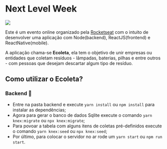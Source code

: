 # Next Level Week

![](https://github.githubassets.com/images/icons/emoji/unicode/1f680.png)

Este é um evento online organizado pela [Rocketseat](https://rocketseat.com.br/) com o intuito de desenvolver uma aplicação com Node(backend), ReactJS(frontend) e ReactNative(mobile).

A aplicação chama-se **Ecoleta**, ela tem o objetivo de unir empresas ou entidades
que coletam resíduos - lâmpadas, baterias, pilhas e entre outros - com pessoas que
desejam descartar algum tipo de resíduo.

## Como utilizar o Ecoleta?

### Backend 🧠

- Entre na pasta backend e execute `yarn install` ou `npm install` para instalar as dependências;
- Agora para gerar o banco de dados Sqlite execute o comando `yarn knex:migrate` ou `npx knex:migrate`;
- Para povoar a tabela com alguns itens de coletas pré-definidos execute o comando `yarn knex:seed` ou
`npx knex:seed`;
- Por último, para colocar o servidor no ar rode um `yarn start` ou `npm run start`.
